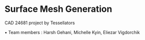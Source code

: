 # Surface Mesh Generation 
CAD 24681 project by Tessellators

• Team members : Harsh Gehani, Michelle Kyin, Eliezar Vigdorchik
